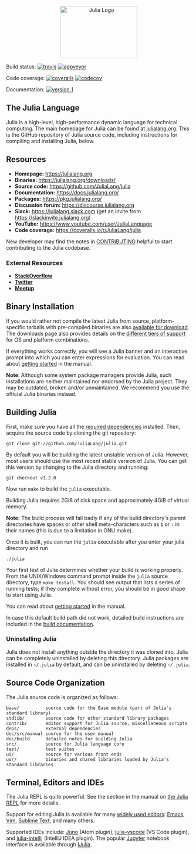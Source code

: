 <a name="logo"/>
<div align="center">
<a href="https://julialang.org/" target="_blank">
<img src="https://julialang.org/images/logo_hires.png" alt="Julia Logo" width="210" height="142"></img>
</a>
</div>

Build status:
[![travis][travis-img]](https://travis-ci.org/JuliaLang/julia)
[![appveyor][appveyor-img]](https://ci.appveyor.com/project/JuliaLang/julia/branch/master)

Code coverage:
[![coveralls][coveralls-img]](https://coveralls.io/r/JuliaLang/julia?branch=master)
[![codecov][codecov-img]](https://codecov.io/github/JuliaLang/julia?branch=master)

Documentation:
[![version 1][docs-img]](https://docs.julialang.org)

[travis-img]: https://img.shields.io/travis/JuliaLang/julia/master.svg?label=Linux+/+macOS
[appveyor-img]: https://img.shields.io/appveyor/ci/JuliaLang/julia/master.svg?label=Windows
[coveralls-img]: https://img.shields.io/coveralls/github/JuliaLang/julia/master.svg?label=coveralls
[codecov-img]: https://img.shields.io/codecov/c/github/JuliaLang/julia/master.svg?label=codecov
[docs-img]: https://img.shields.io/badge/docs-v1-blue.svg

## The Julia Language

Julia is a high-level, high-performance dynamic language for technical
computing.  The main homepage for Julia can be found at
[julialang.org](https://julialang.org/).  This is the GitHub
repository of Julia source code, including instructions for compiling
and installing Julia, below.

## Resources

- **Homepage:** <https://julialang.org>
- **Binaries:** <https://julialang.org/downloads/>
- **Source code:** <https://github.com/JuliaLang/julia>
- **Documentation:** <https://docs.julialang.org/>
- **Packages:** <https://pkg.julialang.org/>
- **Discussion forum:** <https://discourse.julialang.org>
- **Slack:** <https://julialang.slack.com> (get an invite from <https://slackinvite.julialang.org>)
- **YouTube:** <https://www.youtube.com/user/JuliaLanguage>
- **Code coverage:** <https://coveralls.io/r/JuliaLang/julia>

New developer may find the notes in
[CONTRIBUTING](https://github.com/JuliaLang/julia/blob/master/CONTRIBUTING.md)
helpful to start contributing to the Julia codebase.

### External Resources

- [**StackOverflow**](https://stackoverflow.com/questions/tagged/julia-lang)
- [**Twitter**](https://twitter.com/JuliaLanguage)
- [**Meetup**](https://julia.meetup.com/)

## Binary Installation

If you would rather not compile the latest Julia from source,
platform-specific tarballs with pre-compiled binaries are also
[available for download](https://julialang.org/downloads/). The
downloads page also provides details on the
[different tiers of support](https://julialang.org/downloads/#support-tiers)
for OS and platform combinations.

If everything works correctly, you will see a Julia banner and an
interactive prompt into which you can enter expressions for
evaluation.  You can read about [getting
started](https://julialang.org/manual/getting-started) in the manual.

**Note**: Although some system package managers provide Julia, such
installations are neither maintained nor endorsed by the Julia
project. They may be outdated, broken and/or unmaintained. We
recommend you use the official Julia binaries instead.

## Building Julia

First, make sure you have all the [required
dependencies](https://github.com/JuliaLang/julia/blob/master/doc/build/build.md#required-build-tools-and-external-libraries) installed.
Then, acquire the source code by cloning the git repository:

    git clone git://github.com/JuliaLang/julia.git

By default you will be building the latest unstable version of
Julia. However, most users should use the most recent stable version
of Julia. You can get this version by changing to the Julia directory
and running:

    git checkout v1.2.0

Now run `make` to build the `julia` executable.

Building Julia requires 2GiB of disk space and approximately 4GiB of virtual memory.

**Note:** The build process will fail badly if any of the build directory's parent directories have spaces or other shell meta-characters such as `$` or `:` in their names (this is due to a limitation in GNU make).

Once it is built, you can run the `julia` executable after you enter your julia directory and run

    ./julia

Your first test of Julia determines whether your build is working
properly. From the UNIX/Windows command prompt inside the `julia`
source directory, type `make testall`. You should see output that
lists a series of running tests; if they complete without error, you
should be in good shape to start using Julia.

You can read about [getting
started](https://docs.julialang.org/en/v1/manual/getting-started/)
in the manual.

In case this default build path did not work, detailed build instructions
are included in the [build documentation](https://github.com/JuliaLang/julia/blob/master/doc/build).

### Uninstalling Julia

Julia does not install anything outside the directory it was cloned
into. Julia can be completely uninstalled by deleting this
directory. Julia packages are installed in `~/.julia` by default, and
can be uninstalled by deleting `~/.julia`.

## Source Code Organization

The Julia source code is organized as follows:

    base/          source code for the Base module (part of Julia's standard library)
    stdlib/        source code for other standard library packages
    contrib/       editor support for Julia source, miscellaneous scripts
    deps/          external dependencies
    doc/src/manual source for the user manual
    doc/build      detailed notes for building Julia
    src/           source for Julia language core
    test/          test suites
    ui/            source for various front ends
    usr/           binaries and shared libraries loaded by Julia's standard libraries

## Terminal, Editors and IDEs

The Julia REPL is quite powerful.  See the section in the manual on
[the Julia REPL](https://docs.julialang.org/en/latest/stdlib/REPL/)
for more details.

Support for editing Julia is available for many
[widely used editors](https://github.com/JuliaEditorSupport):
[Emacs](https://github.com/JuliaEditorSupport/julia-emacs),
[Vim](https://github.com/JuliaEditorSupport/julia-vim),
[Sublime Text](https://github.com/JuliaEditorSupport/Julia-sublime), and many
others.

Supported IDEs include: [Juno](http://junolab.org/) (Atom plugin),
[julia-vscode](https://github.com/JuliaEditorSupport/julia-vscode) (VS
Code plugin), and
[julia-intellij](https://github.com/JuliaEditorSupport/julia-intellij)
(IntelliJ IDEA plugin). The popular [Jupyter](https://jupyter.org/)
notebook interface is available through
[IJulia](https://github.com/JuliaLang/IJulia.jl).
